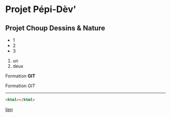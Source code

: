 # Projet Pépi-Dèv'
## Projet Choup Dessins & Nature

+ 1
+ 2
+ 3

1. un
2. deux

Formation **GIT**

Formation *GIT*

---

```html
<html></html>
```

[lien](http://google.fr)
